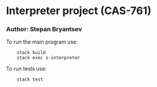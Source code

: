 # Interpreter project (CAS-761)

### Author: Stepan Bryantsev

To run the main program use:
```
    stack build
    stack exec s-interpreter
```

To run tests use:
```
    stack test
```